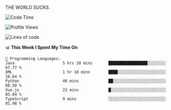 THE WORLD SUCKS.

<!--START_SECTION:waka-->
![Code Time](http://img.shields.io/badge/Code%20Time-754%20hrs%2017%20mins-blue)

![Profile Views](http://img.shields.io/badge/Profile%20Views-0-blue)

![Lines of code](https://img.shields.io/badge/From%20Hello%20World%20I%27ve%20Written-2.1%20million%20lines%20of%20code-blue)

📊 **This Week I Spent My Time On** 

```text
💬 Programming Languages: 
Java                     5 hrs 20 mins       █████████████████░░░░░░░░   67.77 % 
XML                      1 hr 18 mins        ████░░░░░░░░░░░░░░░░░░░░░   16.64 % 
Python                   40 mins             ██░░░░░░░░░░░░░░░░░░░░░░░   08.50 % 
Vue.js                   23 mins             █░░░░░░░░░░░░░░░░░░░░░░░░   05.04 % 
TypeScript               9 mins              ░░░░░░░░░░░░░░░░░░░░░░░░░   01.98 % 
```


<!--END_SECTION:waka-->
